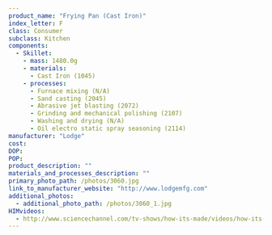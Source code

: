 ```yaml
---
product_name: "Frying Pan (Cast Iron)"
index_letter: F
class: Consumer
subclass: Kitchen
components:
  - Skillet:
    - mass: 1480.0g
    - materials:
      - Cast Iron (1045)
    - processes:
      - Furnace mixing (N/A)
      - Sand casting (2045)
      - Abrasive jet blasting (2072)
      - Grinding and mechanical polishing (2107)
      - Washing and drying (N/A)
      - Oil electro static spray seasoning (2114)
manufacturer: "Lodge"
cost: 
DOP: 
POP: 
product_description: ""
materials_and_processes_description: ""
primary_photo_path: /photos/3060.jpg
link_to_manufacturer_website: "http://www.lodgemfg.com"
additional_photos:
  - additional_photo_path: /photos/3060_1.jpg
HIMvideos:
  - http://www.sciencechannel.com/tv-shows/how-its-made/videos/how-its-made-cast-iron-cook-ware/
---
```

